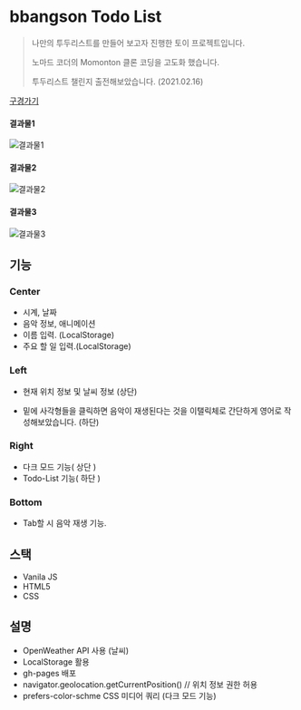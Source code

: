 # bbangson Todo List
> 나만의 투두리스트를 만들어 보고자 진행한 토이 프로젝트입니다. 
>
> 노마드 코더의 Momonton 클론 코딩을 고도화 했습니다.
>
> 투두리스트 챌린지 출전해보았습니다. (2021.02.16)

[구경가기](https://kwak-bs.github.io/momentum/)

#### 결과물1

![결과물1](https://user-images.githubusercontent.com/51367622/107965857-63ab4380-6fee-11eb-9d34-2f266a42b56a.PNG)

#### 결과물2

![결과물2](https://user-images.githubusercontent.com/51367622/107965895-702f9c00-6fee-11eb-803d-c16fa2d63956.PNG)

#### 결과물3

![결과물3](https://user-images.githubusercontent.com/51367622/107965990-95bca580-6fee-11eb-9b50-a3f16bf6b317.PNG)



 ## 기능

### Center

- 시계, 날짜
- 음악 정보, 애니메이션
- 이름 입력. (LocalStorage)
- 주요 할 일 입력.(LocalStorage)

### Left

- 현재 위치 정보 및 날씨 정보 (상단)

- 밑에 사각형들을 클릭하면 음악이 재생된다는 것을 이탤릭체로 간단하게 영어로 작성해보았습니다. (하단)

### Right

- 다크 모드 기능( 상단 )
- Todo-List 기능( 하단 )

### Bottom

- Tab할 시 음악 재생 기능.



## 스택
- Vanila JS
- HTML5
- CSS



## 설명

- OpenWeather API 사용 (날씨)
- LocalStorage 활용
- gh-pages 배포
- navigator.geolocation.getCurrentPosition()  // 위치 정보 권한 허용
- prefers-color-schme CSS 미디어 쿼리 (다크 모드 기능)

